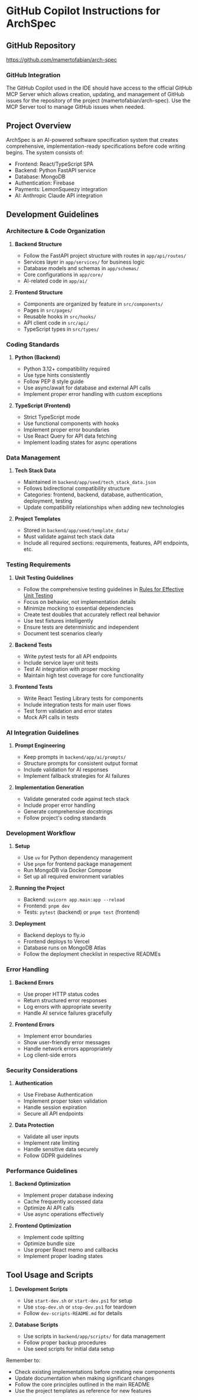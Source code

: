 # GitHub Copilot Instructions for ArchSpec

## GitHub Repository

https://github.com/mamertofabian/arch-spec

### GitHub Integration

The GitHub Copilot used in the IDE should have access to the official GitHub MCP Server which allows creation, updating, and management of GitHub issues for the repository of the project (mamertofabian/arch-spec). Use the MCP Server tool to manage GitHub issues when needed.

## Project Overview

ArchSpec is an AI-powered software specification system that creates comprehensive, implementation-ready specifications before code writing begins. The system consists of:

- Frontend: React/TypeScript SPA
- Backend: Python FastAPI service
- Database: MongoDB
- Authentication: Firebase
- Payments: LemonSqueezy integration
- AI: Anthropic Claude API integration

## Development Guidelines

### Architecture & Code Organization

1. **Backend Structure**

   - Follow the FastAPI project structure with routes in `app/api/routes/`
   - Services layer in `app/services/` for business logic
   - Database models and schemas in `app/schemas/`
   - Core configurations in `app/core/`
   - AI-related code in `app/ai/`

2. **Frontend Structure**
   - Components are organized by feature in `src/components/`
   - Pages in `src/pages/`
   - Reusable hooks in `src/hooks/`
   - API client code in `src/api/`
   - TypeScript types in `src/types/`

### Coding Standards

1. **Python (Backend)**

   - Python 3.12+ compatibility required
   - Use type hints consistently
   - Follow PEP 8 style guide
   - Use async/await for database and external API calls
   - Implement proper error handling with custom exceptions

2. **TypeScript (Frontend)**
   - Strict TypeScript mode
   - Use functional components with hooks
   - Implement proper error boundaries
   - Use React Query for API data fetching
   - Implement loading states for async operations

### Data Management

1. **Tech Stack Data**

   - Maintained in `backend/app/seed/tech_stack_data.json`
   - Follows bidirectional compatibility structure
   - Categories: frontend, backend, database, authentication, deployment, testing
   - Update compatibility relationships when adding new technologies

2. **Project Templates**
   - Stored in `backend/app/seed/template_data/`
   - Must validate against tech stack data
   - Include all required sections: requirements, features, API endpoints, etc.

### Testing Requirements

1. **Unit Testing Guidelines**

   - Follow the comprehensive testing guidelines in [Rules for Effective Unit Testing](copilot-test-instructions.md)
   - Focus on behavior, not implementation details
   - Minimize mocking to essential dependencies
   - Create test doubles that accurately reflect real behavior
   - Use test fixtures intelligently
   - Ensure tests are deterministic and independent
   - Document test scenarios clearly

2. **Backend Tests**

   - Write pytest tests for all API endpoints
   - Include service layer unit tests
   - Test AI integration with proper mocking
   - Maintain high test coverage for core functionality

3. **Frontend Tests**
   - Write React Testing Library tests for components
   - Include integration tests for main user flows
   - Test form validation and error states
   - Mock API calls in tests

### AI Integration Guidelines

1. **Prompt Engineering**

   - Keep prompts in `backend/app/ai/prompts/`
   - Structure prompts for consistent output format
   - Include validation for AI responses
   - Implement fallback strategies for AI failures

2. **Implementation Generation**
   - Validate generated code against tech stack
   - Include proper error handling
   - Generate comprehensive docstrings
   - Follow project's coding standards

### Development Workflow

1. **Setup**

   - Use `uv` for Python dependency management
   - Use `pnpm` for frontend package management
   - Run MongoDB via Docker Compose
   - Set up all required environment variables

2. **Running the Project**

   - Backend: `uvicorn app.main:app --reload`
   - Frontend: `pnpm dev`
   - Tests: `pytest` (backend) or `pnpm test` (frontend)

3. **Deployment**
   - Backend deploys to fly.io
   - Frontend deploys to Vercel
   - Database runs on MongoDB Atlas
   - Follow the deployment checklist in respective READMEs

### Error Handling

1. **Backend Errors**

   - Use proper HTTP status codes
   - Return structured error responses
   - Log errors with appropriate severity
   - Handle AI service failures gracefully

2. **Frontend Errors**
   - Implement error boundaries
   - Show user-friendly error messages
   - Handle network errors appropriately
   - Log client-side errors

### Security Considerations

1. **Authentication**

   - Use Firebase Authentication
   - Implement proper token validation
   - Handle session expiration
   - Secure all API endpoints

2. **Data Protection**
   - Validate all user inputs
   - Implement rate limiting
   - Handle sensitive data securely
   - Follow GDPR guidelines

### Performance Guidelines

1. **Backend Optimization**

   - Implement proper database indexing
   - Cache frequently accessed data
   - Optimize AI API calls
   - Use async operations effectively

2. **Frontend Optimization**
   - Implement code splitting
   - Optimize bundle size
   - Use proper React memo and callbacks
   - Implement proper loading states

## Tool Usage and Scripts

1. **Development Scripts**

   - Use `start-dev.sh` or `start-dev.ps1` for setup
   - Use `stop-dev.sh` or `stop-dev.ps1` for teardown
   - Follow `dev-scripts-README.md` for details

2. **Database Scripts**
   - Use scripts in `backend/app/scripts/` for data management
   - Follow proper backup procedures
   - Use seed scripts for initial data setup

Remember to:

- Check existing implementations before creating new components
- Update documentation when making significant changes
- Follow the core principles outlined in the main README
- Use the project templates as reference for new features
